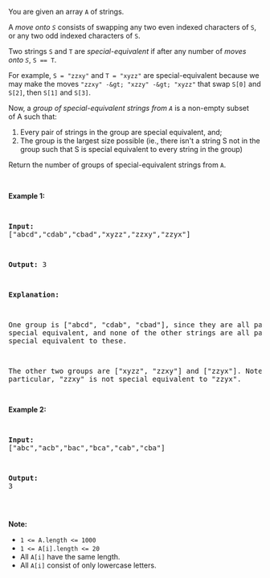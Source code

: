 You are given an array `` A `` of strings.

A _move&nbsp;onto `` S ``_ consists of swapping any two even indexed characters of `` S ``, or any two odd indexed characters of `` S ``.

Two strings `` S `` and `` T `` are&nbsp;_special-equivalent_&nbsp;if after any number of _moves onto `` S ``_, `` S == T ``.

For example, `` S = "zzxy" `` and `` T = "xyzz" `` are special-equivalent because we may make the moves `` "zzxy" -&gt; "xzzy" -&gt; "xyzz" ``&nbsp;that swap `` S[0] `` and `` S[2] ``, then `` S[1] `` and `` S[3] ``.

Now, a _group of special-equivalent strings from `` A ``_&nbsp;is a non-empty subset of&nbsp;A such that:

1.   Every pair of strings in the group are special equivalent, and;
2.   The group is the largest size possible (ie., there isn't a string S not in the group such that S is special equivalent to every string in the group)

Return the number of groups of special-equivalent strings from `` A ``.

<div>&nbsp;</div>

<div>
<p><strong>Example 1:</strong></p>
<pre>
<strong>Input: </strong><span id="example-input-1-1">["abcd","cdab","cbad","xyzz","zzxy","zzyx"]</span>
<strong>Output: </strong><span id="example-output-1">3</span>
<strong>Explanation: </strong>
One group is ["abcd", "cdab", "cbad"], since they are all pairwise special equivalent, and none of the other strings are all pairwise special equivalent to these.

The other two groups are ["xyzz", "zzxy"] and ["zzyx"].  Note that in particular, "zzxy" is not special equivalent to "zzyx".
</pre>
<div>
<p><strong>Example 2:</strong></p>
<pre>
<strong>Input: </strong><span id="example-input-2-1">["abc","acb","bac","bca","cab","cba"]</span>
<strong>Output: </strong><span id="example-output-2">3</span></pre>
<p>&nbsp;</p>
</div>
</div>

<div>
<div>
<div>
<div>
<p><strong>Note:</strong></p>
<ul>
<li><code>1 &lt;= A.length &lt;= 1000</code></li>
<li><code>1 &lt;= A[i].length &lt;= 20</code></li>
<li>All <code>A[i]</code> have the same length.</li>
<li>All <code>A[i]</code> consist of only lowercase letters.</li>
</ul>
</div>
</div>
</div>
</div>